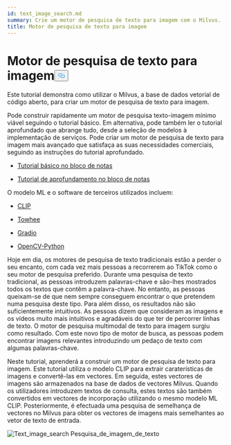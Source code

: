 ```yaml
---
id: text_image_search.md
summary: Crie um motor de pesquisa de texto para imagem com o Milvus.
title: Motor de pesquisa de texto para imagem
---
```

<h1 id="Text-to-Image-Search-Engine" class="common-anchor-header">Motor de pesquisa de texto para imagem<button data-href="#Text-to-Image-Search-Engine" class="anchor-icon" translate="no">
      <svg translate="no"
        aria-hidden="true"
        focusable="false"
        height="20"
        version="1.1"
        viewBox="0 0 16 16"
        width="16"
      >
        <path
          fill="#0092E4"
          fill-rule="evenodd"
          d="M4 9h1v1H4c-1.5 0-3-1.69-3-3.5S2.55 3 4 3h4c1.45 0 3 1.69 3 3.5 0 1.41-.91 2.72-2 3.25V8.59c.58-.45 1-1.27 1-2.09C10 5.22 8.98 4 8 4H4c-.98 0-2 1.22-2 2.5S3 9 4 9zm9-3h-1v1h1c1 0 2 1.22 2 2.5S13.98 12 13 12H9c-.98 0-2-1.22-2-2.5 0-.83.42-1.64 1-2.09V6.25c-1.09.53-2 1.84-2 3.25C6 11.31 7.55 13 9 13h4c1.45 0 3-1.69 3-3.5S14.5 6 13 6z"
        ></path>
      </svg>
    </button></h1><p>Este tutorial demonstra como utilizar o Milvus, a base de dados vetorial de código aberto, para criar um motor de pesquisa de texto para imagem.</p>
<p>Pode construir rapidamente um motor de pesquisa texto-imagem mínimo viável seguindo o tutorial básico. Em alternativa, pode também ler o tutorial aprofundado que abrange tudo, desde a seleção de modelos à implementação de serviços. Pode criar um motor de pesquisa de texto para imagem mais avançado que satisfaça as suas necessidades comerciais, seguindo as instruções do tutorial aprofundado.</p>
<ul>
<li><p><a href="https://github.com/towhee-io/examples/blob/main/image/text_image_search/1_build_text_image_search_engine.ipynb">Tutorial básico no bloco de notas</a></p></li>
<li><p><a href="https://github.com/towhee-io/examples/blob/main/image/text_image_search/2_deep_dive_text_image_search.ipynb">Tutorial de aprofundamento no bloco de notas</a></p></li>
</ul>
<p>O modelo ML e o software de terceiros utilizados incluem:</p>
<ul>
<li><p><a href="https://openai.com/blog/clip/">CLIP</a></p></li>
<li><p><a href="https://towhee.io/">Towhee</a></p></li>
<li><p><a href="https://www.google.com/url?sa=t&amp;rct=j&amp;q=&amp;esrc=s&amp;source=web&amp;cd=&amp;cad=rja&amp;uact=8&amp;ved=2ahUKEwj3nvvEhNj7AhVZSGwGHUFuA6sQFnoECA0QAQ&amp;url=https%3A%2F%2Fgradio.app%2F&amp;usg=AOvVaw0Rmnp2xYgYvkDcMb9d-9TR">Gradio</a></p></li>
<li><p><a href="https://www.google.com/url?sa=t&amp;rct=j&amp;q=&amp;esrc=s&amp;source=web&amp;cd=&amp;cad=rja&amp;uact=8&amp;ved=2ahUKEwjawLa4hNj7AhWrSGwGHSWKD1sQFnoECA0QAQ&amp;url=https%3A%2F%2Fdocs.opencv.org%2F4.x%2Fd6%2Fd00%2Ftutorial_py_root.html&amp;usg=AOvVaw3YMr9iiY-FTDoGSWWqppvP">OpenCV-Python</a></p></li>
</ul>
<p>Hoje em dia, os motores de pesquisa de texto tradicionais estão a perder o seu encanto, com cada vez mais pessoas a recorrerem ao TikTok como o seu motor de pesquisa preferido. Durante uma pesquisa de texto tradicional, as pessoas introduzem palavras-chave e são-lhes mostrados todos os textos que contêm a palavra-chave. No entanto, as pessoas queixam-se de que nem sempre conseguem encontrar o que pretendem numa pesquisa deste tipo. Para além disso, os resultados não são suficientemente intuitivos. As pessoas dizem que consideram as imagens e os vídeos muito mais intuitivos e agradáveis do que ter de percorrer linhas de texto. O motor de pesquisa multimodal de texto para imagem surgiu como resultado. Com este novo tipo de motor de busca, as pessoas podem encontrar imagens relevantes introduzindo um pedaço de texto com algumas palavras-chave.</p>
<p>Neste tutorial, aprenderá a construir um motor de pesquisa de texto para imagem. Este tutorial utiliza o modelo CLIP para extrair caraterísticas de imagens e convertê-las em vectores. Em seguida, estes vectores de imagens são armazenados na base de dados de vectores Milvus. Quando os utilizadores introduzem textos de consulta, estes textos são também convertidos em vectores de incorporação utilizando o mesmo modelo ML CLIP. Posteriormente, é efectuada uma pesquisa de semelhança de vectores no Milvus para obter os vectores de imagens mais semelhantes ao vetor de texto de entrada.</p>
<p>
  
   <span class="img-wrapper"> <img translate="no" src="/docs/v2.4.x/assets/text_to_image_workflow.png" alt="Text_image_search" class="doc-image" id="text_image_search" />
   </span> <span class="img-wrapper"> <span>Pesquisa_de_imagem_de_texto</span> </span></p>
